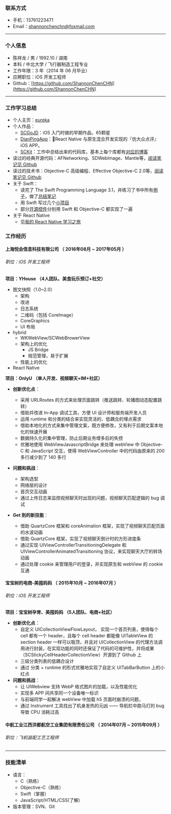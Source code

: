 ### 联系方式

- 手机：13761223471
- Email：shannonchenchn@foxmail.com

---

### 个人信息

 - 陈祥龙 / 男 / 1992.10 / 湖南 
 - 本科 / 中北大学 / 飞行器制造工程专业 
 - 工作年限：3 年（2014 年 06 月毕业）    
 - 应聘职位：iOS 开发工程师
 - Github：[https://github.com/ShannonChenCHN](https://github.com/ShannonChenCHN)
---

### 工作学习总结
- 个人主页：[eureka](https://github.com/ShannonChenCHN/eureka)
- 个人作品：
  - [SCGoJD](https://github.com/ShannonChenCHN/SCGoJD)：iOS 入门时做的早期作品，65颗星                 
  - [DianPingApp]()：React Native 与原生混合开发实现的『仿大众点评』 iOS APP。
  - [SCKit](https://github.com/ShannonChenCHN/SCKit)：工作中总结出来的代码库，基本上每个库都有[对应的博客](https://github.com/ShannonChenCHN/SCKit/issues/16)     
- 读过的经典开源代码：AFNetworking、SDWebImage、Mantle等，[阅读笔记见 Github](https://github.com/ShannonChenCHN/iOSLevelingUp/tree/master/ReadingSourceCode)
- 读过的技术书：Objective-C 高级编程、Effective Objective-C 2.0等，[阅读笔记见 Github](https://github.com/ShannonChenCHN/iOSLevelingUp/tree/master/ReadingBooks)
- 关于 Swift：
  - 读完了 The Swift Programming Language 3.1，并练习了书中所有[例子](https://github.com/ShannonChenCHN/ASwiftTour/tree/master/Playgrounds/TheSwiftProgrammingLanguage)，做了[总结笔记](https://github.com/ShannonChenCHN/ASwiftTour)  
  - 用 Swift 写过几个[小项目](https://github.com/ShannonChenCHN/ASwiftTour)  
  - 部分[开源控件](https://github.com/ShannonChenCHN/SCKit/issues/15)分别用 Swift 和 Objective-C 都实现了一遍  
- 关于 React Native
  - 见[我的 React Native 学习之旅](https://github.com/ShannonChenCHN/AFrontEndWebDevTour/blob/master/React-Native/README.md)

### 工作经历


#### 上海悦会信息科技有限公司 （ 2016年08月 ~ 2017年05月 ）
###### 职位：iOS 开发工程师

**项目：YHouse （4人团队、美食玩乐预订+社交）**
- 图文快照（1.0~2.0）
  - 架构
  - 改进 
  - 日志系统
  - 二维码（包括 CoreImage）
  - CoreGraphics
  - UI 布局
- hybrid
  - WKWebView/SCWebBrowerView
  - 架构上的优化
    - JS Bridge
    - 规范管理，易于扩展
  - 性能上的优化
- React Native

**项目：OnlyU （单人开发、视频聊天+IM+社区）**

- **创新优化点**：
  - 采用 URLRoutes 的方式来处理页面跳转（推送跳转、轮播图动态配置跳转）
  - 借助并改进 In-App 调试工具，方便 UI 设计师和服务端开发人员
  - 运用 runtime 和分类的结合来实现灵活的、低耦合的埋点需求
  - 借助本地化的方式来集中管理文案，既方便修改，又有利于后期文案本地化的快速开展
  - 数据持久化的集中管理，防止后期业务增多后的失控
  - 优雅地使用 WebViewJavascriptBridge 来处理 webView 中 Objective-C 和 JavaScript 交互，使得 WebViewController 中的代码由原来的 200 多行减少到了 140 多行
  
- **问题和挑战**：
  - 架构选型
  - 网络层的设计
  - 首页交互动画
  - 通过上传日志来监控视频聊天时出现的问题，视频聊天匹配逻辑的 bug 调试
- **Get 到的新技能**：
  - 借助 QuartzCore 框架和 coreAnimation 框架，实现了视频聊天匹配页面的水波动画
  - 借助 QuartzCore 框架，实现了视频聊天倒计时的方形进度条
  - 通过实现 UIViewControllerTransitioningDelegate 和 UIViewControllerAnimatedTransitioning 协议，来实现聊天大厅的转场动画
  - 通过处理 cookie 来管理用户的登录，并实现原生和 webView 的 cookie 互通

 
#### 宝宝树的电商-美囤妈妈 （ 2015年10月 ~ 2016年07月 ）
###### 职位：iOS 开发工程师

**项目：宝宝树孕育、美囤妈妈 （5人团队、电商+社区）**   
 
- **创新优化点**：
  - 自定义 UICollectionViewFlowLayout， 实现一个首页列表，使得每个 cell 都有一个 header，且每个 cell header 都能像 UITableView 的 section header 一样可以吸顶，并且对 UICollectionView 的代理方法调用进行封装，在实现功能的同时还保证了代码的可维护性，并将成果（SCStickyCellHeaderCollectionView）开源到了 Github 上
  - 三级分类列表的低耦合设计
  - 通过 分类 + runtime 的形式优雅地实现了自定义 UITabBarButton 上的小红点
- **问题和挑战**：
  - 让 UIWebview 支持 WebP 格式图片的加载，以及性能优化
  - 实现多 APP 间共享同一个设备唯一标识
  - 与前端同学一起解决 webView 中加载 h5 页面时崩溃的问题，
  - 通过 Instrument 工具找出了机身发热的元凶 —— 导航栏中跑马灯的 bug 导致 CPU 消耗过高


#### 中航工业江西洪都航空工业集团有限责任公司 （ 2014年07月 ~ 2015年09月 ）

###### 职位：飞机装配工艺工程师
---

### 技能清单

- 语言：
  - C（熟练）
  - Objective-C（熟练）
  - Swift（掌握）
  - JavaScript/HTML/CSS(了解)
- 版本管理：SVN、Git
